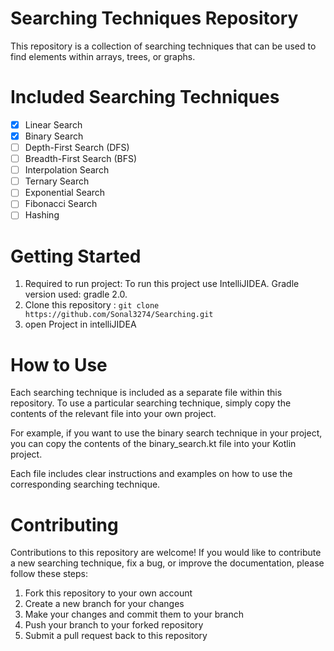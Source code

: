 # Searching Techniques Repository
This repository is a collection of searching techniques that can be used to find elements within arrays, trees, or graphs.

# Included Searching Techniques
- [x] Linear Search
- [x] Binary Search
- [ ] Depth-First Search (DFS)
- [ ] Breadth-First Search (BFS)
- [ ] Interpolation Search
- [ ] Ternary Search
- [ ] Exponential Search
- [ ] Fibonacci Search
- [ ] Hashing

# Getting Started

1. Required to run project:
   To run this project use IntelliJIDEA.
   Gradle version used: gradle 2.0.
2. Clone this repository :
   `git clone https://github.com/Sonal3274/Searching.git`
3. open Project in intelliJIDEA

# How to Use
Each searching technique is included as a separate file within this repository. 
To use a particular searching technique, simply copy the contents of the relevant file
into your own project.

For example, if you want to use the binary search technique in your project, 
you can copy the contents of the binary_search.kt file into your Kotlin project.

Each file includes clear instructions and examples on how to use the corresponding 
searching technique.

# Contributing
Contributions to this repository are welcome! 
If you would like to contribute a new searching technique, fix a bug, or 
improve the documentation, please follow these steps:

1. Fork this repository to your own account
2. Create a new branch for your changes
3. Make your changes and commit them to your branch
4. Push your branch to your forked repository
5. Submit a pull request back to this repository

